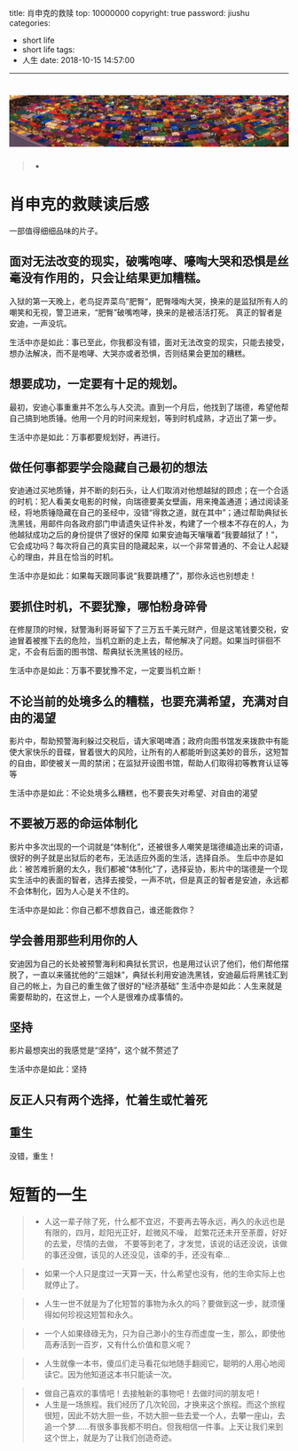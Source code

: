 title: 肖申克的救赎
top: 10000000
copyright: true
password: jiushu
categories:
  - short life
  - short life
tags:
  - 人生
date: 2018-10-15 14:57:00
---
# ![upload successful](../images/my_blog_0.png)
> * 

<!--more-->
# 肖申克的救赎读后感
一部值得细细品味的片子。
## 面对无法改变的现实，破嘴咆哮、嚎啕大哭和恐惧是丝毫没有作用的，只会让结果更加糟糕。
入狱的第一天晚上，老鸟捉弄菜鸟”肥臀“，肥臀嚎啕大哭，换来的是监狱所有人的嘲笑和无视，警卫进来，“肥臀”破嘴咆哮，换来的是被活活打死。
真正的智者是安迪，一声没坑。

生活中亦是如此：事已至此，你我都没有错，面对无法改变的现实，只能去接受，想办法解决，而不是咆哮、大哭亦或者恐惧，否则结果会更加的糟糕。
## 想要成功，一定要有十足的规划。
最初，安迪心事重重并不怎么与人交流。直到一个月后，他找到了瑞德，希望他帮自己搞到地质锤。他用一个月的时间来规划，等到时机成熟，才迈出了第一步。

生活中亦是如此：万事都要规划好，再进行。
## 做任何事都要学会隐藏自己最初的想法
安迪通过买地质锤，并不断的刻石头，让人们取消对他想越狱的顾虑；在一个合适的时机：犯人看美女电影的时候，向瑞德要美女壁画，用来掩盖通道；通过阅读圣经，将地质锤隐藏在自己的圣经中，没错“得救之道，就在其中”；通过帮助典狱长洗黑钱，用邮件向各政府部门申请遗失证件补发，构建了一个根本不存在的人，为他越狱成功之后的身份提供了很好的保障
如果安迪每天嚷嚷着“我要越狱了！”，它会成功吗？每次将自己的真实目的隐藏起来，以一个非常普通的、不会让人起疑心的理由，并且在恰当的时机。

生活中亦是如此：如果每天跟同事说“我要跳槽了”，那你永远也别想走！
## 要抓住时机，不要犹豫，哪怕粉身碎骨
在修屋顶的时候，狱警海利哥哥留下了三万五千美元财产，但是这笔钱要交税，安迪冒着被推下去的危险，当机立断的走上去，帮他解决了问题。如果当时徘徊不定，不会有后面的图书馆、帮典狱长洗黑钱的经历。

生活中亦是如此：万事不要犹豫不定，一定要当机立断！
## 不论当前的处境多么的糟糕，也要充满希望，充满对自由的渴望
影片中，帮助预警海利躲过交税后，请大家喝啤酒；政府向图书馆发来拨款中有能使大家快乐的音碟，冒着很大的风险，让所有的人都能听到这美妙的音乐，这短暂的自由，即使被关一周的禁闭；在监狱开设图书馆，帮助人们取得初等教育认证等等

生活中亦是如此：不论处境多么糟糕，也不要丧失对希望、对自由的渴望
## 不要被万恶的命运体制化
影片中多次出现的一个词就是“体制化”，还被很多人嘲笑是瑞德编造出来的词语，很好的例子就是出狱后的老布，无法适应外面的生活，选择自杀。
生后中亦是如此：被苦难折磨的太久，我们都被“体制化”了，选择妥协，影片中的瑞德是一个现实生活中的表面的智者，选择去接受，一声不吭，但是真正的智者是安迪，永远都不会体制化，因为人心是关不住的。

生活中亦是如此：你自己都不想救自己，谁还能救你？
## 学会善用那些利用你的人
安迪因为自己的长处被预警海利和典狱长赏识，也是用过认识了他们，他们帮他摆脱了，一直以来骚扰他的“三姐妹”，典狱长利用安迪洗黑钱，安迪最后将黑钱汇到自己的帐上，为自己的重生做了很好的“经济基础”
生活中亦是如此：人生来就是需要帮助的，在这世上，一个人是很难办成事情的。
## 坚持
影片最想突出的我感觉是“坚持”，这个就不赘述了

生活中亦是如此：坚持
## 反正人只有两个选择，忙着生或忙着死
## 重生
没错，重生！

# 短暂的一生
> * 人这一辈子除了死，什么都不宜迟，不要再去等永远，再久的永远也是有限的，四月，趁阳光正好，趁微风不噪， 趁繁花还未开至荼蘼，好好的去爱，尽情的去做，
不要等到老了，才发觉，该说的话还没说，该做的事还没做，该见的人还没见，该牵的手，还没有牵…

> * 如果一个人只是度过一天算一天，什么希望也没有，他的生命实际上也就停止了。

> * 人生一世不就是为了化短暂的事物为永久的吗？要做到这一步，就须懂得如何珍视这短暂和永久。

> * 一个人如果碌碌无为，只为自己渺小的生存而虚度一生，那么，即使他高寿活到一百岁，又有什么价值和意义呢？

> * 人生就像一本书，傻瓜们走马看花似地随手翻阅它，聪明的人用心地阅读它。因为他知道这本书只能读一次。

> * 做自己喜欢的事情吧！去接触新的事物吧！去做时间的朋友吧！
> * 人生是一场旅程。我们经历了几次轮回，才换来这个旅程。而这个旅程很短，因此不妨大胆一些，不妨大胆一些去爱一个人，去攀一座山，去追一个梦……有很多事我都不明白。但我相信一件事。上天让我们来到这个世上，就是为了让我们创造奇迹。 

